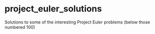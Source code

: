 # project_euler_solutions
Solutions to some of the interesting Project Euler problems (below those numbered 100)
